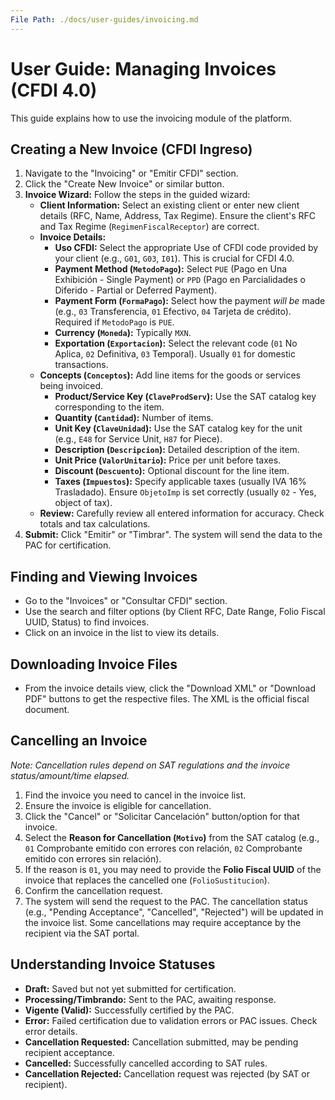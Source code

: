 ```yaml
---
File Path: ./docs/user-guides/invoicing.md
---
```

# User Guide: Managing Invoices (CFDI 4.0)

This guide explains how to use the invoicing module of the platform.

## Creating a New Invoice (CFDI Ingreso)

1.  Navigate to the "Invoicing" or "Emitir CFDI" section.
2.  Click the "Create New Invoice" or similar button.
3.  **Invoice Wizard:** Follow the steps in the guided wizard:
    *   **Client Information:** Select an existing client or enter new client details (RFC, Name, Address, Tax Regime). Ensure the client's RFC and Tax Regime (`RegimenFiscalReceptor`) are correct.
    *   **Invoice Details:**
        *   **Uso CFDI:** Select the appropriate Use of CFDI code provided by your client (e.g., `G01`, `G03`, `I01`). This is crucial for CFDI 4.0.
        *   **Payment Method (`MetodoPago`):** Select `PUE` (Pago en Una Exhibición - Single Payment) or `PPD` (Pago en Parcialidades o Diferido - Partial or Deferred Payment).
        *   **Payment Form (`FormaPago`):** Select how the payment *will be* made (e.g., `03` Transferencia, `01` Efectivo, `04` Tarjeta de crédito). Required if `MetodoPago` is `PUE`.
        *   **Currency (`Moneda`):** Typically `MXN`.
        *   **Exportation (`Exportacion`):** Select the relevant code (`01` No Aplica, `02` Definitiva, `03` Temporal). Usually `01` for domestic transactions.
    *   **Concepts (`Conceptos`):** Add line items for the goods or services being invoiced.
        *   **Product/Service Key (`ClaveProdServ`):** Use the SAT catalog key corresponding to the item.
        *   **Quantity (`Cantidad`):** Number of items.
        *   **Unit Key (`ClaveUnidad`):** Use the SAT catalog key for the unit (e.g., `E48` for Service Unit, `H87` for Piece).
        *   **Description (`Descripcion`):** Detailed description of the item.
        *   **Unit Price (`ValorUnitario`):** Price per unit before taxes.
        *   **Discount (`Descuento`):** Optional discount for the line item.
        *   **Taxes (`Impuestos`):** Specify applicable taxes (usually IVA 16% Trasladado). Ensure `ObjetoImp` is set correctly (usually `02` - Yes, object of tax).
    *   **Review:** Carefully review all entered information for accuracy. Check totals and tax calculations.
4.  **Submit:** Click "Emitir" or "Timbrar". The system will send the data to the PAC for certification.

## Finding and Viewing Invoices

*   Go to the "Invoices" or "Consultar CFDI" section.
*   Use the search and filter options (by Client RFC, Date Range, Folio Fiscal UUID, Status) to find invoices.
*   Click on an invoice in the list to view its details.

## Downloading Invoice Files

*   From the invoice details view, click the "Download XML" or "Download PDF" buttons to get the respective files. The XML is the official fiscal document.

## Cancelling an Invoice

*Note: Cancellation rules depend on SAT regulations and the invoice status/amount/time elapsed.*

1.  Find the invoice you need to cancel in the invoice list.
2.  Ensure the invoice is eligible for cancellation.
3.  Click the "Cancel" or "Solicitar Cancelación" button/option for that invoice.
4.  Select the **Reason for Cancellation (`Motivo`)** from the SAT catalog (e.g., `01` Comprobante emitido con errores con relación, `02` Comprobante emitido con errores sin relación).
5.  If the reason is `01`, you may need to provide the **Folio Fiscal UUID** of the invoice that replaces the cancelled one (`FolioSustitucion`).
6.  Confirm the cancellation request.
7.  The system will send the request to the PAC. The cancellation status (e.g., "Pending Acceptance", "Cancelled", "Rejected") will be updated in the invoice list. Some cancellations may require acceptance by the recipient via the SAT portal.

## Understanding Invoice Statuses

*   **Draft:** Saved but not yet submitted for certification.
*   **Processing/Timbrando:** Sent to the PAC, awaiting response.
*   **Vigente (Valid):** Successfully certified by the PAC.
*   **Error:** Failed certification due to validation errors or PAC issues. Check error details.
*   **Cancellation Requested:** Cancellation submitted, may be pending recipient acceptance.
*   **Cancelled:** Successfully cancelled according to SAT rules.
*   **Cancellation Rejected:** Cancellation request was rejected (by SAT or recipient).